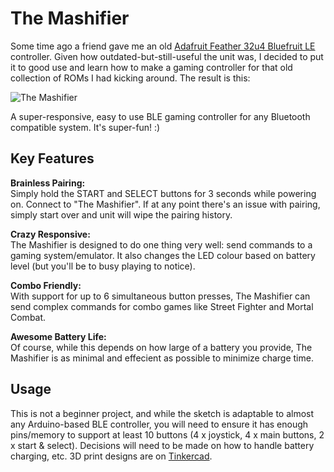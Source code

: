 # The Mashifier

Some time ago a friend gave me an old [Adafruit Feather 32u4 Bluefruit LE](https://www.adafruit.com/product/2829) controller. Given how outdated-but-still-useful the unit was, I decided to put it to good use and learn how to make a gaming controller for that old collection of ROMs I had kicking around. The result is this:

<img alt="The Mashifier" src=".github/img/the-mashifier.jpg"/><br/>

A super-responsive, easy to use BLE gaming controller for any Bluetooth compatible system. It's super-fun! :)

## Key Features

**Brainless Pairing:**  
Simply hold the START and SELECT buttons for 3 seconds while powering on. Connect to "The Mashifier". If at any point there's an issue with pairing, simply start over and unit will wipe the pairing history.

**Crazy Responsive:**  
The Mashifier is designed to do one thing very well: send commands to a gaming system/emulator. It also changes the LED colour based on battery level (but you'll be to busy playing to notice).

**Combo Friendly:**  
With support for up to 6 simultaneous button presses, The Mashifier can send complex commands for combo games like Street Fighter and Mortal Combat.

**Awesome Battery Life:**  
Of course, while this depends on how large of a battery you provide, The Mashifier is as minimal and effecient as possible to minimize charge time.

## Usage

This is not a beginner project, and while the sketch is adaptable to almost any Arduino-based BLE controller, you will need to ensure it has enough pins/memory to support at least 10 buttons (4 x joystick, 4 x main buttons, 2 x start & select). Decisions will need to be made on how to handle battery charging, etc. 3D print designs are on [Tinkercad](https://www.tinkercad.com/things/hxekYVrqBbI).